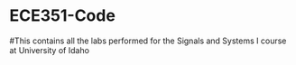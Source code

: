 # ECE351-Code

#This contains all the labs performed for the Signals and Systems I course at University of Idaho
